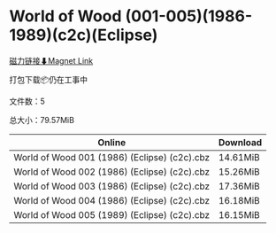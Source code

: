 # World of Wood (001-005)(1986-1989)(c2c)(Eclipse)

[磁力链接⬇Magnet Link](magnet:?xt=urn:btih:54bab9cf8bf8da066154b64e2c10cabf449004d8&dn=World%20of%20Wood%20%28001-005%29%281986-1989%29%28c2c%29%28Eclipse%29)

打包下载📦仍在工事中

文件数：5

总大小：79.57MiB

Online | Download
--- | ---
World of Wood 001 (1986) (Eclipse) (c2c).cbz | 14.61MiB
World of Wood 002 (1986) (Eclipse) (c2c).cbz | 15.26MiB
World of Wood 003 (1986) (Eclipse) (c2c).cbz | 17.36MiB
World of Wood 004 (1986) (Eclipse) (c2c).cbz | 16.18MiB
World of Wood 005 (1989) (Eclipse) (c2c).cbz | 16.15MiB